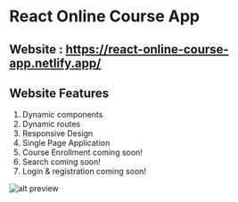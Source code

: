 # React Online Course App

## Website : https://react-online-course-app.netlify.app/

## Website Features

1. Dynamic components
2. Dynamic routes
3. Responsive Design
4. Single Page Application
5. Course Enrollment coming soon!
6. Search coming soon!
7. Login & registration coming soon!

![alt preview](https://i.imgur.com/7mTE2r4.png)